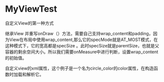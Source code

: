 # MyViewTest


自定义View的第一种方式

继承View 并重写onDraw（）方法，需要自己支持wrap_content和padding，因为View在布局中使用wrap_content,那么它的specMode就是AT_MOST模式，在这种模式下，它的宽高都是specSize 。此时specSize就是parentSize，也就是父容器的剩余空间大小。所以我们需要onMeasure中进行判断，设置wrap_content的初始值。

自定义view的xml属性，这个例子是一个名为circle_color的color属性，在构造函数时加载和解析它。
